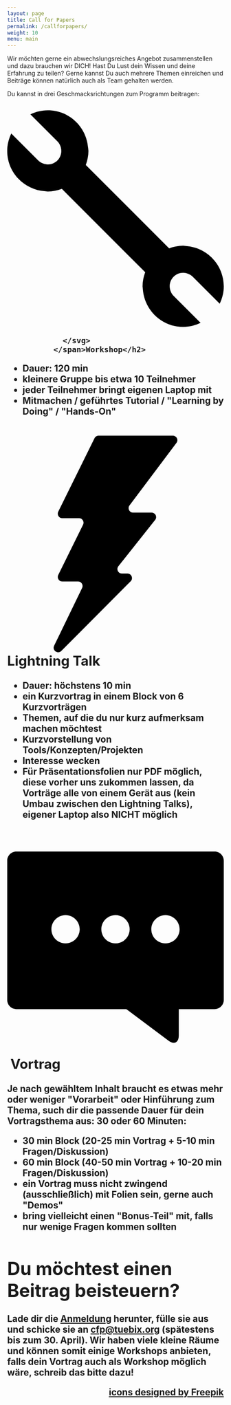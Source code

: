 ```yaml
---
layout: page
title: Call for Papers
permalink: /callforpapers/
weight: 10
menu: main
---
```


Wir möchten gerne ein abwechslungsreiches Angebot zusammenstellen und dazu brauchen wir DICH!
Hast Du Lust dein Wissen und deine Erfahrung zu teilen?
Gerne kannst Du auch mehrere Themen einreichen und Beitr&auml;ge k&ouml;nnen natürlich auch als Team gehalten werden.

Du kannst in drei Geschmacksrichtungen zum Programm beitragen:

<h2><span class="icon">
                <svg viewBox="0 0 16 16">
                       <path fill="#A0596B;" d="M13,12c0.118,0,0.234,0.025,0.348,0.068c0.131,0.049,0.254,0.119,0.359,0.225l1.993,1.993
                        C15.887,13.894,16,13.462,16,13c0-1.588-1.236-2.874-2.798-2.98L13,10c-0.366,0-0.713,0.075-1.037,0.195L5.805,4.037
                        C5.925,3.713,6,3.366,6,3L5.98,2.798C5.874,1.237,4.588,0,3,0C2.538,0,2.105,0.113,1.714,0.3l1.993,1.993
                        c0.105,0.105,0.177,0.229,0.225,0.36c0.131,0.355,0.06,0.768-0.225,1.054C3.512,3.902,3.256,4,3,4
                        C2.882,4,2.765,3.974,2.653,3.932c-0.131-0.049-0.255-0.12-0.36-0.225L0.3,1.714C0.113,2.105,0,2.538,0,3
                        c0,1.588,1.237,2.874,2.798,2.98L3,6c0.366,0,0.713-0.075,1.037-0.195l6.158,6.158C10.075,12.287,10,12.634,10,13l0.02,0.202
                        C10.126,14.764,11.413,16,13,16c0.462,0,0.895-0.113,1.286-0.3l-1.993-1.993c-0.105-0.105-0.177-0.229-0.225-0.359
                        c-0.131-0.354-0.062-0.769,0.225-1.055C12.488,12.098,12.744,12,13,12z"/>

                </svg>
              </span>Workshop</h2>

  * Dauer: 120 min
  * kleinere Gruppe bis etwa 10 Teilnehmer
  * jeder Teilnehmer bringt eigenen Laptop mit
  * Mitmachen / geführtes Tutorial / "Learning by Doing" / "Hands-On" 

<h2><span class="icon">
                <svg viewBox="0 0 959.759 959.76">
                  <path fill="#010002;"  d="M239.898,953.699l307.2-308.6c12.601-12.6,3.601-34.1-14.2-34.1h-24.5c-16.699,0-26.1-19.301-15.699-32.4l162.899-205.4
                c10.4-13.1,1.101-32.4-15.7-32.4h-81.899c-16.5,0-25.9-18.8-16-32L750.098,32c9.9-13.2,0.5-32-16-32h-329.1
                c-7.601,0-14.601,4.3-17.9,11.1l-160.9,325.5c-6.6,13.3,3.1,28.9,17.9,28.9h74.2c14.8,0,24.5,15.6,17.9,28.9l-110,222.6
                c-6.6,13.301,3.1,28.9,17.9,28.9h69.9c14.8,0,24.399,15.4,18,28.699L207.798,930.9
                C197.898,951.199,223.998,969.699,239.898,953.699z"/>
                </svg>
              </span>Lightning Talk</h2>

  * Dauer: höchstens 10 min
  * ein Kurzvortrag in einem Block von 6 Kurzvorträgen
  * Themen, auf die du nur kurz aufmerksam machen möchtest
  * Kurzvorstellung von Tools/Konzepten/Projekten
  * Interesse wecken
  * Für Präsentationsfolien nur PDF möglich, diese vorher uns zukommen lassen, da Vorträge alle von einem Gerät aus (kein Umbau zwischen den Lightning Talks), eigener Laptop also NICHT möglich

<h2><span class="icon">
                <svg viewBox="0 0 26.63 26.63">
                  <path fill="#010002;" d="M25.505,1.564H1.126C0.505,1.564,0,2.068,0,2.69v17.116c0,0.621,0.504,1.126,1.126,1.126h13.516
                l5.184,3.873c0.7,0.523,1.272,0.236,1.272-0.638v-3.236h4.406c0.621,0,1.126-0.504,1.126-1.126V2.689
                C26.63,2.068,26.126,1.564,25.505,1.564z M7.174,12.855c-0.962,0-1.741-0.78-1.741-1.741c0-0.962,0.78-1.741,1.741-1.741
                s1.741,0.78,1.741,1.741C8.914,12.075,8.135,12.855,7.174,12.855z M13.316,12.855c-0.962,0-1.741-0.78-1.741-1.741
                c0-0.962,0.78-1.741,1.741-1.741s1.741,0.78,1.741,1.741S14.278,12.855,13.316,12.855z M19.458,12.855
                c-0.962,0-1.741-0.78-1.741-1.741c0-0.962,0.78-1.741,1.741-1.741s1.741,0.78,1.741,1.741S20.42,12.855,19.458,12.855z"/>
                </svg>
              </span>&nbsp;Vortrag</h2>

  Je nach gewähltem Inhalt braucht es etwas mehr oder weniger "Vorarbeit" oder Hinführung zum Thema, such dir die passende Dauer für dein Vortragsthema aus: 30 oder 60 Minuten:

  * 30 min Block (20-25 min Vortrag +  5-10 min Fragen/Diskussion)
  * 60 min Block (40-50 min Vortrag + 10-20 min Fragen/Diskussion)
  * ein Vortrag muss nicht zwingend (ausschließlich) mit Folien sein, gerne auch "Demos"
  * bring vielleicht einen "Bonus-Teil" mit, falls nur wenige Fragen kommen sollten

# Du möchtest einen Beitrag beisteuern?

Lade dir die [Anmeldung](../anmeldung.tuebix.txt) herunter, f&uuml;lle sie aus und schicke sie an <a href="mailto:cfp@tuebix.org">cfp@tuebix.org</a> (spätestens bis zum 30. April).
Wir haben viele kleine Räume und können somit einige Workshops anbieten, falls dein Vortrag auch als Workshop möglich wäre, schreib das bitte dazu!

<p style="text-align: right;"><a href="http://www.flaticon.com">icons designed by Freepik</a></p>
